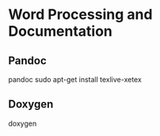 # Word Processing and Documentation

## Pandoc
pandoc
sudo apt-get install texlive-xetex

## Doxygen
doxygen
